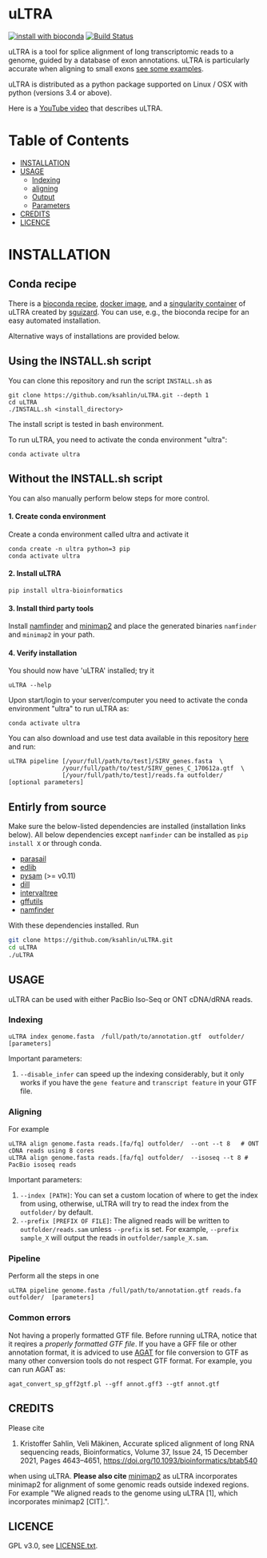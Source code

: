 uLTRA
===========
[![install with bioconda](https://img.shields.io/badge/install%20with-bioconda-brightgreen.svg?style=flat)](http://bioconda.github.io/recipes/ultra_bioinformatics/README.html) [![Build Status](https://travis-ci.org/ksahlin/uLTRA.svg?branch=master)](https://travis-ci.org/ksahlin/uLTRA)


uLTRA is a tool for splice alignment of long transcriptomic reads to a genome, guided by a database of exon annotations. uLTRA is particularly accurate when aligning to small exons [see some examples](https://github.com/ksahlin/ultra/tree/master/data/images). 

uLTRA is distributed as a python package supported on Linux / OSX with python (versions 3.4 or above). 

Here is a [YouTube video](https://www.youtube.com/watch?v=M7cK80kXXMU) that describes uLTRA.


Table of Contents
=================

  * [INSTALLATION](#INSTALLATION)
  * [USAGE](#USAGE)
    * [Indexing](#Indexing)
    * [aligning](#Aligning)
    * [Output](#Output)
    * [Parameters](#Parameters)
  * [CREDITS](#CREDITS)
  * [LICENCE](#LICENCE)



INSTALLATION
=================

## Conda recipe

There is a [bioconda recipe](https://bioconda.github.io/recipes/ultra_bioinformatics/README.html), [docker image](https://quay.io/repository/biocontainers/ultra_bioinformatics?tab=tags), and a [singularity container](https://depot.galaxyproject.org/singularity/ultra_bioinformatics%3A0.0.4--pyh5e36f6f_1) of uLTRA created by [sguizard](https://github.com/sguizard). You can use, e.g., the bioconda recipe for an easy automated installation. 

Alternative ways of installations are provided below.

## Using the INSTALL.sh script

You can clone this repository and 
run the script `INSTALL.sh` as

```
git clone https://github.com/ksahlin/uLTRA.git --depth 1
cd uLTRA
./INSTALL.sh <install_directory>
```

The install script is tested in bash environment. 

To run uLTRA, you need to activate the conda environment "ultra":

```
conda activate ultra
```

## Without the INSTALL.sh script

You can also manually perform below steps for more control.

#### 1. Create conda environment

Create a conda environment called ultra and activate it

```
conda create -n ultra python=3 pip 
conda activate ultra
```

#### 2. Install uLTRA 

```
pip install ultra-bioinformatics
```

#### 3. Install third party tools 

Install [namfinder](https://github.com/ksahlin/namfinder) and [minimap2](https://github.com/lh3/minimap2) and
place the generated binaries `namfinder` and `minimap2` in your path. 

#### 4. Verify installation

You should now have 'uLTRA' installed; try it

```
uLTRA --help
```

Upon start/login to your server/computer you need to activate the conda environment "ultra" to run uLTRA as:
```
conda activate ultra
```

You can also download and use test data available in this repository [here](https://github.com/ksahlin/ultra/tree/master/test) and run: 

```
uLTRA pipeline [/your/full/path/to/test]/SIRV_genes.fasta  \
               /your/full/path/to/test/SIRV_genes_C_170612a.gtf  \
               [/your/full/path/to/test]/reads.fa outfolder/  [optional parameters]
```



## Entirly from source


Make sure the below-listed dependencies are installed (installation links below). All below dependencies except `namfinder` can be installed as `pip install X` or through conda.
* [parasail](https://github.com/jeffdaily/parasail-python)
* [edlib](https://github.com/Martinsos/edlib)
* [pysam](http://pysam.readthedocs.io/en/latest/installation.html) (>= v0.11)
* [dill](https://pypi.org/project/dill/)
* [intervaltree](https://github.com/chaimleib/intervaltree/tree/master/intervaltree)
* [gffutils](https://pythonhosted.org/gffutils/)
* [namfinder](https://github.com/ksahlin/namfinder)

With these dependencies installed. Run

```sh
git clone https://github.com/ksahlin/uLTRA.git
cd uLTRA
./uLTRA
```


USAGE
----------------

uLTRA can be used with either PacBio Iso-Seq or ONT cDNA/dRNA reads. 

### Indexing

```
uLTRA index genome.fasta  /full/path/to/annotation.gtf  outfolder/  [parameters]
```

Important parameters: 

1. `--disable_infer` can speed up the indexing considerably, but it only works if you have the `gene feature` and `transcript feature` in your GTF file.

### Aligning

For example

```
uLTRA align genome.fasta reads.[fa/fq] outfolder/  --ont --t 8   # ONT cDNA reads using 8 cores
uLTRA align genome.fasta reads.[fa/fq] outfolder/  --isoseq --t 8 # PacBio isoseq reads
```

Important parameters:

1. `--index [PATH]`: You can set a custom location of where to get the index from using, otherwise, uLTRA will try to read the index from the `outfolder/` by default. 
2. `--prefix [PREFIX OF FILE]`: The aligned reads will be written to `outfolder/reads.sam` unless `--prefix` is set. For example, `--prefix sample_X` will output the reads in `outfolder/sample_X.sam`.

### Pipeline

Perform all the steps in one

```
uLTRA pipeline genome.fasta /full/path/to/annotation.gtf reads.fa outfolder/  [parameters]
```

### Common errors

Not having a properly formatted GTF file. Before running uLTRA, notice that it reqires a _properly formatted GTF file_. If you have a GFF file or other annotation format, it is adviced to use [AGAT](https://github.com/NBISweden/AGAT) for file conversion to GTF as many other conversion tools do not respect GTF format. For example, you can run AGAT as:

```
agat_convert_sp_gff2gtf.pl --gff annot.gff3 --gtf annot.gtf
```



CREDITS
----------------

Please cite 

1. Kristoffer Sahlin, Veli Mäkinen, Accurate spliced alignment of long RNA sequencing reads, Bioinformatics, Volume 37, Issue 24, 15 December 2021, Pages 4643–4651, https://doi.org/10.1093/bioinformatics/btab540

when using uLTRA. **Please also cite** [minimap2](https://github.com/lh3/minimap2) as uLTRA incorporates minimap2 for alignment of some genomic reads outside indexed regions. For example "We aligned reads to the genome using uLTRA [1], which incorporates minimap2 [CIT].".




LICENCE
----------------

GPL v3.0, see [LICENSE.txt](https://github.com/ksahlin/uLTRA/blob/master/LICENCE.txt).




